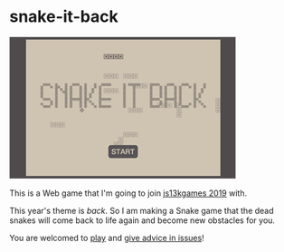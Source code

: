 # snake-it-back

![](img/image-big.jpg)

This is a Web game that I'm going to join [js13kgames 2019](https://js13kgames.com) with.

This year's theme is *back*. So I am making a Snake game that the dead snakes will come back to life again and become new obstacles for you.

You are welcomed to [play](http://zhangwenli.com/snake-it-back) and [give advice in issues](https://github.com/Ovilia/snake-it-back/issues)!

